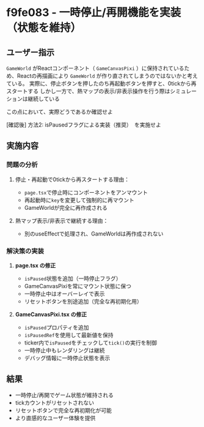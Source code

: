 # f9fe083 - 一時停止/再開機能を実装（状態を維持）

## ユーザー指示

`GameWorld` がReactコンポーネント（ `GameCanvasPixi` ）に保持されているため、Reactの再描画により `GameWorld` が作り直されてしまうのではないかと考えている。
実際に、停止ボタンを押したのち再起動ボタンを押すと、0tickから再スタートする
しかし一方で、熱マップの表示/非表示操作を行う際はシミュレーションは継続している

この点において、実際どうであるか確認せよ

[確認後]
方法2: isPausedフラグによる実装（推奨）　を実施せよ

## 実施内容

### 問題の分析

1. 停止・再起動で0tickから再スタートする理由：
   - `page.tsx`で停止時にコンポーネントをアンマウント
   - 再起動時に`key`を変更して強制的に再マウント
   - GameWorldが完全に再作成される

2. 熱マップ表示/非表示で継続する理由：
   - 別のuseEffectで処理され、GameWorldは再作成されない

### 解決策の実装

1. **page.tsx の修正**
   - `isPaused`状態を追加（一時停止フラグ）
   - GameCanvasPixiを常にマウント状態に保つ
   - 一時停止中はオーバーレイで表示
   - リセットボタンを別途追加（完全な再初期化用）

2. **GameCanvasPixi.tsx の修正**
   - `isPaused`プロパティを追加
   - `isPausedRef`を使用して最新値を保持
   - ticker内で`isPaused`をチェックして`tick()`の実行を制御
   - 一時停止中もレンダリングは継続
   - デバッグ情報に一時停止状態を表示

## 結果

- 一時停止/再開でゲーム状態が維持される
- tickカウントがリセットされない
- リセットボタンで完全な再初期化が可能
- より直感的なユーザー体験を提供
